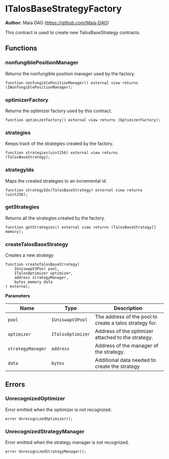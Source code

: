 # ITalosBaseStrategyFactory

**Author:**
Maia DAO (https://github.com/Maia-DAO)

This contract is used to create new TalosBaseStrategy contracts.


## Functions
### nonfungiblePositionManager

Returns the nonfungible position manager used by the factory.


```solidity
function nonfungiblePositionManager() external view returns (INonfungiblePositionManager);
```

### optimizerFactory

Returns the optimizer factory used by this contract.


```solidity
function optimizerFactory() external view returns (OptimizerFactory);
```

### strategies

Keeps track of the strategies created by the factory.


```solidity
function strategies(uint256) external view returns (TalosBaseStrategy);
```

### strategyIds

Maps the created strategies to an incremental id.


```solidity
function strategyIds(TalosBaseStrategy) external view returns (uint256);
```

### getStrategies

Returns all the strategies created by the factory.


```solidity
function getStrategies() external view returns (TalosBaseStrategy[] memory);
```

### createTalosBaseStrategy

Creates a new strategy


```solidity
function createTalosBaseStrategy(
    IUniswapV3Pool pool,
    ITalosOptimizer optimizer,
    address strategyManager,
    bytes memory data
) external;
```
**Parameters**

|Name|Type|Description|
|----|----|-----------|
|`pool`|`IUniswapV3Pool`|The address of the pool to create a talos strategy for.|
|`optimizer`|`ITalosOptimizer`|Address of the optimizer attached to the strategy.|
|`strategyManager`|`address`|Address of the manager of the strategy.|
|`data`|`bytes`|Additional data needed to create the strategy|


## Errors
### UnrecognizedOptimizer
Error emitted when the optimizer is not recognized.


```solidity
error UnrecognizedOptimizer();
```

### UnrecognizedStrategyManager
Error emitted when the strategy manager is not recognized.


```solidity
error UnrecognizedStrategyManager();
```

